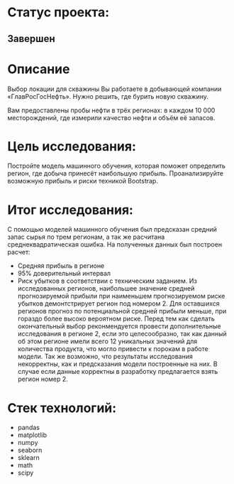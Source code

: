 # Статус проекта:
## Завершен

# Описание
Выбор локации для скважины
Вы работаете в добывающей компании «ГлавРосГосНефть». Нужно решить, где бурить новую скважину.

Вам предоставлены пробы нефти в трёх регионах: в каждом 10 000 месторождений, где измерили качество нефти и объём её запасов.

# Цель исследования:
Постройте модель машинного обучения, которая поможет определить регион, где добыча принесёт наибольшую прибыль. 
Проанализируйте возможную прибыль и риски техникой Bootstrap.

# Итог исследования:
С помощью моделей машинного обучения был предсказан средний запас сырья по трем регионам, а так же расчитана среднеквадратическая ошибка.
На полученных данных был построен расчет: 
- Средняя прибыль в регионе
- 95% доверительный интервал
- Риск убытков
в соответствии с техническим заданием.
Из исследованных регионов, наибольшее значение средней прогнозируемой прибыли при наименьшем прогнозируемом риске убытков демонтстрирует регион под номером 2. 
Для оставшихся регионов прогноз по потенциальной средней прибыли меньше, при гораздо более высоко вероятном риске. 
Перед тем как сделать окончательный выбор реконмендуется провести дополнительные исследования в регионе 2, если это целесообразно, так как данный об этом регионе имели всего 12 уникальных значений для количества продукта, что могло привести к порокам в работе модели. 
Так же возможно, что результаты исследования некорректны, как и предсказания модели построенные на них. 
В случае если данные корректны в разработку предлагается взять регион номер 2.

# Стек технологий:
- pandas
- matplotlib
- numpy
- seaborn
- sklearn
- math
- scipy

